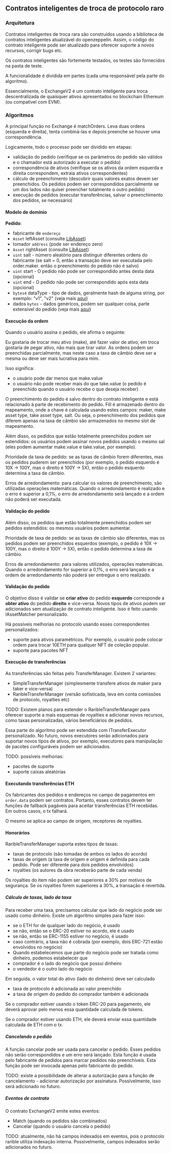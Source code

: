 ## Contratos inteligentes de troca de protocolo raro

### Arquitetura

Contratos inteligentes de troca rara são construídos usando a biblioteca de contratos inteligentes atualizável do openzeppelin. Assim, o código do contrato inteligente pode ser atualizado para oferecer suporte a novos recursos, corrigir bugs etc.

Os contratos inteligentes são fortemente testados, os testes são fornecidos na pasta de teste.

A funcionalidade é dividida em partes (cada uma responsável pela parte do algoritmo).

Essencialmente, o ExchangeV2 é um contrato inteligente para troca descentralizada de quaisquer ativos apresentados no blockchain Ethereum (ou compatível com EVM).

### Algoritmos

A principal função no Exchange é matchOrders. Leva duas ordens (esquerda e direita), tenta combiná-las e depois preenche se houver uma correspondência.

Logicamente, todo o processo pode ser dividido em etapas:

- validação do pedido (verifique se os parâmetros do pedido são válidos e o chamador está autorizado a executar o pedido)
- correspondência de ativos (verifique se os ativos da ordem esquerda e direita correspondem, extraia ativos correspondentes)
- cálculo de preenchimento (descobrir quais valores exatos devem ser preenchidos. Os pedidos podem ser correspondidos parcialmente se um dos lados não quiser preencher totalmente o outro pedido)
- execução de pedidos (executar transferências, salvar o preenchimento dos pedidos, se necessário)

#### Modelo de domínio

**Pedido**:

- fabricante de `endereço`
- `Asset` leftAsset (consulte [LibAsset](../asset/contracts/LibAsset.md))
- tomador `address` (pode ser endereço zero)
- `Asset` rightAsset (consulte [LibAsset](../asset/contracts/LibAsset.md))
- `uint` salt - número aleatório para distinguir diferentes ordens do fabricante (se salt = 0, então a transação deve ser executada pelo order.maker. então o preenchimento do pedido não é salvo)
- `uint` start - O pedido não pode ser correspondido antes desta data (opcional)
- `uint` end - O pedido não pode ser correspondido após esta data (opcional)
- `bytes4` dataType - tipo de dados, geralmente hash de alguma string, por exemplo: "v1", "v2" (veja mais [aqui](./contracts/LibOrderData.md))
- dados `bytes` - dados genéricos, podem ser qualquer coisa, parte extensível do pedido (veja mais [aqui](./contracts/LibOrderData.md))

#### Execução da ordem

Quando o usuário assina o pedido, ele afirma o seguinte:

Eu gostaria de trocar meu ativo (make), até fazer valor de ativo, em troca gostaria de pegar ativo, não mais que tirar valor. As ordens podem ser preenchidas parcialmente, mas neste caso a taxa de câmbio deve ser a mesma ou deve ser mais lucrativa para mim.

Isso significa:
- o usuário pode dar menos que make.value
- o usuário não pode receber mais do que take.value (o pedido é preenchido quando o usuário recebe o que deseja receber)

O preenchimento do pedido é salvo dentro do contrato inteligente e está relacionado à parte de recebimento do pedido. Fill é armazenado dentro do mapeamento, onde a chave é calculada usando estes campos: maker, make asset type, take asset type, salt. Ou seja, o preenchimento dos pedidos que diferem apenas na taxa de câmbio são armazenados no mesmo slot de mapeamento.

Além disso, os pedidos que estão totalmente preenchidos podem ser estendidos: os usuários podem assinar novos pedidos usando o mesmo sal (eles podem aumentar make.value e take.value, por exemplo).

Prioridade da taxa de pedido: se as taxas de câmbio forem diferentes, mas os pedidos puderem ser preenchidos (por exemplo, o pedido esquerdo é 10X -> 100Y, mas o direito é 100Y -> 5X), então o pedido esquerdo determina a taxa de câmbio.

Erros de arredondamento: para calcular os valores de preenchimento, são utilizadas operações matemáticas. Quando o arredondamento é realizado e o erro é superior a 0,1%, o erro de arredondamento será lançado e a ordem não poderá ser executada.

#### Validação do pedido

Além disso, os pedidos que estão totalmente preenchidos podem ser pedidos estendidos: os mesmos usuários podem aumentar.

Prioridade de taxa de pedido: se as taxas de câmbio são diferentes, mas os pedidos podem ser preenchidos esquerdos (exemplo, o pedido é 10X -> 100Y, mas o direito é 100Y -> 5X), então o pedido determina a taxa de câmbio.

Erros de arredondamento: para valores utilizados, operações matemáticas. Quando o arredondamento for superior a 0,1%, o erro será lançado e a ordem de arredondamento não poderá ser entregue o erro realizado.

#### Validação do pedido

O objetivo disso é validar se **criar ativo** do pedido **esquerdo** corresponde a **obter ativo** do pedido **direito** e vice-versa.
Novos tipos de ativos podem ser adicionados sem atualização de contrato inteligente. Isso é feito usando IAssetMatcher personalizado.

Há possíveis melhorias no protocolo usando esses correspondentes personalizados:

- suporte para ativos paramétricos. Por exemplo, o usuário pode colocar ordem para trocar 10ETH para qualquer NFT de coleção popular.
- suporte para pacotes NFT

#### Execução de transferências

As transferências são feitas pelo TransferManager. Existem 2 variantes:

- SimpleTransferManager (simplesmente transfere ativos de maker para taker e vice-versa)
- RaribleTransferManager (versão sofisticada, leva em conta comissões de protocolo, royalties etc)


TODO: Existem planos para estender o RaribleTransferManager para oferecer suporte a mais esquemas de royalties e adicionar novos recursos, como taxas personalizadas, vários beneficiários de pedidos.

Essa parte do algoritmo pode ser estendida com ITransferExecutor personalizado. No futuro, novos executores serão adicionados para suportar novos tipos de ativos, por exemplo, executores para manipulação de pacotes configuráveis ​​podem ser adicionados.

TODO: possíveis melhorias:

- pacotes de suporte
- suporte caixas aleatórias

#### Executando transferências ETH

Os fabricantes dos pedidos e endereços no campo de pagamentos em `order.data` podem ser contratos. Portanto, esses contratos devem ter funções de fallback pagáveis ​​para aceitar transferências ETH recebidas. Em outros casos, o tx falhará.

O mesmo se aplica ao campo de origem, receptores de royalties.

#### Honorários

RaribleTransferManager suporta estes tipos de taxas:
- taxas de protocolo (são tomadas de ambos os lados do acordo)
- taxas de origem (a taxa de origem e origem é definida para cada pedido. Pode ser diferente para dois pedidos envolvidos)
- royalties (os autores da obra receberão parte de cada venda)

Os royalties do item não podem ser superiores a 30% por motivos de segurança. Se os royalties forem superiores a 30%, a transação é revertida.

##### Cálculo de taxas, lado da taxa

Para receber uma taxa, precisamos calcular que lado do negócio pode ser usado como dinheiro.
Existe um algoritmo simples para fazer isso:
- se o ETH for de qualquer lado do negócio, é usado
- se não, então se o ERC-20 estiver no acordo, ele é usado
- se não, então se ERC-1155 estiver no negócio, é usado
- caso contrário, a taxa não é cobrada (por exemplo, dois ERC-721 estão envolvidos no negócio)
- Quando estabelecemos que parte do negócio pode ser tratada como dinheiro, podemos estabelecer que
- comprador é o lado do negócio que possui dinheiro
- o vendedor é o outro lado do negócio

Em seguida, o valor total do ativo (lado do dinheiro) deve ser calculado
- taxa de protocolo é adicionada ao valor preenchido
- a taxa de origem do pedido do comprador também é adicionada

Se o comprador estiver usando o token ERC-20 para pagamento, ele deverá aprovar pelo menos essa quantidade calculada de tokens.

Se o comprador estiver usando ETH, ele deverá enviar essa quantidade calculada de ETH com o tx.

##### Cancelando o pedido

A função cancelar pode ser usada para cancelar o pedido. Esses pedidos não serão correspondidos e um erro será lançado. Esta função é usada pelo fabricante de pedidos para marcar pedidos não preenchíveis. Esta função pode ser invocada apenas pelo fabricante do pedido.

TODO: existe a possibilidade de alterar a autorização para a função de cancelamento - adicionar autorização por assinatura. Possivelmente, isso será adicionado no futuro.

##### Eventos de contrato

O contrato ExchangeV2 emite estes eventos:
- Match (quando os pedidos são combinados)
- Cancelar (quando o usuário cancela o pedido)

TODO: atualmente, não há campos indexados em eventos, pois o protocolo rarible utiliza indexação interna. Possivelmente, campos indexados serão adicionados no futuro.
